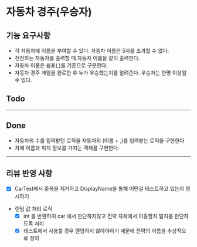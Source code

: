 # 자동차 경주(우승자)

## 기능 요구사항
- 각 자동차에 이름을 부여할 수 있다. 자동차 이름은 5자를 초과할 수 없다.
- 전진하는 자동차를 출력할 때 자동차 이름을 같이 출력한다.
- 자동차 이름은 쉼표(,)를 기준으로 구분한다.
- 자동차 경주 게임을 완료한 후 누가 우승했는지를 알려준다. 우승자는 한명 이상일 수 있다.

## Todo
 

---
## Done
- 자동차의 수를 입력받던 로직을 자동차의 (이름 + ,)를 입력받는 로직을 구현한다
- 차에 이름과 위치 정보를 가지는 객체를 구현한다.



---

## 리뷰 반영 사항
- [x] CarTest에서 중복을 제거하고 DisplayName을 통해 어떤걸 테스트하고 있는지 명시하기
- 랜덤 값 처리 로직
  - [x] int 를 반환하여 car 에서 판단하지않고 전략 자체에서 이동할지 말지를 판단하도록 처리
  - [x] 테스트에서 사용할 경우 랜덤하지 않아야하기 때문에 전략의 이름을 추상적으로 정의 
